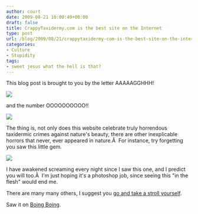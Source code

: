 ```yaml
---
author: court
date: 2009-08-21 10:00:49+00:00
draft: false
title: CrappyTaxidermy.com is the best site on the Internet
type: post
url: /blog/2009/08/21/crappytaxidermy-com-is-the-best-site-on-the-internet/
categories:
- Culture
- Stupidity
tags:
- sweet jesus what the hell is that?
---
```


This blog post is brought to you by the letter AAAAAGGHHH!

![](http://4.media.tumblr.com/ta77XirPVr07sog7uy3n3Qono1_400.jpg)


and the number OOOOOOOOOO!!

![](http://4.media.tumblr.com/ta77XirPVqtirj2ls0UFPh9co1_500.jpg)


The thing is, not only does this website celebrate truly horrendous taxidermic crimes against nature's beauty, there are other inexplicable horrors that never, ever appeared in nature.Â  For instance, try forgetting you saw this little gem.

![](http://6.media.tumblr.com/ta77XirPVqmvw6ul3eHKH7Eyo1_500.jpg)


I have awakened screaming every night since I saw this one, and I predict you will too.Â  I'm just hoping it's a photoshop job, since seeing this "in the flesh" would end me.

There are many many others, I suggest you [go and take a stroll yourself](http://crappytaxidermy.com).

Saw it on [Boing Boing](http://www.boingboing.net/2009/08/06/blog-about-bad-and-o-1.html).
